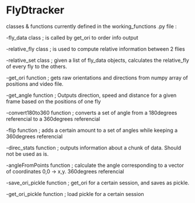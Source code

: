 # FlyDtracker
classes & functions currently defined in the working_functions .py file :

  -fly_data class ; is called by get_ori to order info output
  
  -relative_fly class ; is used to compute relative information between 2 flies

  -relative_set class ; given a list of fly_data objects, calculates the relative_fly of every fly to the others.
  
  -get_ori function ; gets raw orientations and directions from numpy array of positions and video file.
  
  -get_angle function ; Outputs direction, speed and distance for a given frame based on the positions of one fly
  
  -convert180to360 function ; converts a set of angle from a 180degrees referencial to a 360degrees referencial
  
  -flip function ; adds a certain amount to a set of angles while keeping a 360degrees referencial
  
  -direc_stats function ; outputs information about a chunk of data. Should not be used as is.
  
  -angleFromPoints function ; calculate the angle corresponding to a vector of coordinates 0,0 -> x,y. 360degrees referencial
  
  -save_ori_pickle function ; get_ori for a certain session, and saves as pickle.
  
  -get_ori_pickle function ; load pickle for a certain session
  


